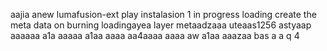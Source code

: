 aajia anew lumafusion-ext
play
instalasion 1
in progress
loading
create the meta
data on burning
loadingayea
layer
metaadzaaa
uteaas1256
astyaap
aaaaaa
a1a
aaaaa
a1aa
aaaa
aa4aaaa
aaaa
aw
a1aa
aaazaa
bas
a
a
q
4
